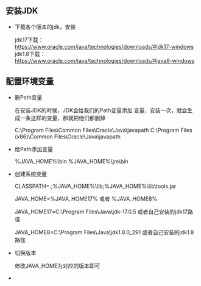 ## 安装JDK

- 下载各个版本的jdk，安装

  jdk17下载：https://www.oracle.com/java/technologies/downloads/#jdk17-windows
  jdk1.8下载：https://www.oracle.com/java/technologies/downloads/#java8-windows

  
## 配置环境变量

- 删Path变量

  在安装JDK的时候，JDK会给我们的Path变量添加 变量，安装一次，就会生成一条这样的变量，那就把他们都删掉

   C:\Program Files\Common Files\Oracle\Java\javapath
   C:\Program Files (x86)\Common Files\Oracle\Java\javapath

- 给Path添加变量

  %JAVA_HOME%\bin
  %JAVA_HOME%\jre\bin

- 创建系统变量

  CLASSPATH=.;%JAVA_HOME%\lib;%JAVA_HOME%\lib\tools.jar

  JAVA_HOME=%JAVA_HOME17% 或者 %JAVA_HOME8%

  JAVA_HOME17=C:\Program Files\Java\jdk-17.0.5  或者自己安装的jdk17路径

  JAVA_HOME8=C:\Program Files\Java\jdk1.8.0_291 或者自己安装的jdk1.8路径

- 切换版本

  修改JAVA_HOME为对应的版本即可

- 